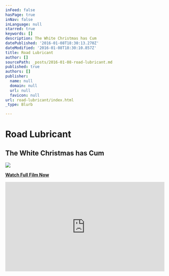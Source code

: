 ```yaml
---
inFeed: false
hasPage: true
inNav: false
inLanguage: null
starred: true
keywords: []
description: The White Christmas has Cum
datePublished: '2016-01-08T18:30:13.270Z'
dateModified: '2016-01-08T18:30:10.857Z'
title: Road Lubricant
author: []
sourcePath: _posts/2016-01-08-road-lubricant.md
published: true
authors: []
publisher:
  name: null
  domain: null
  url: null
  favicon: null
url: road-lubricant/index.html
_type: Blurb

---
```

# Road Lubricant

## The White Christmas has Cum
![](https://s3-us-west-2.amazonaws.com/the-grid-img/p/7075fad1be9be590bf83ce16300a06cd9b72754d.png)

**[Watch Full Film Now][0]**

<iframe src="https://player.vimeo.com/video/144458449?title=0&amp;byline=0&amp;portrait=0" width="500" height="281" frameborder="0" webkitallowfullscreen="webkitallowfullscreen" mozallowfullscreen="mozallowfullscreen" allowfullscreen="allowfullscreen" style=""></iframe>



[0]: https://vimeo.com/149931768
